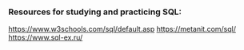 ### Resources for studying and practicing SQL:
https://www.w3schools.com/sql/default.asp
https://metanit.com/sql/
https://www.sql-ex.ru/
